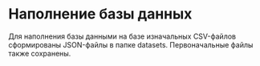 # Наполнение базы данных
Для наполнения базы данными на базе изначальных CSV-файлов сформированы JSON-файлы в папке datasets.
Первоначальные файлы также сохранены.